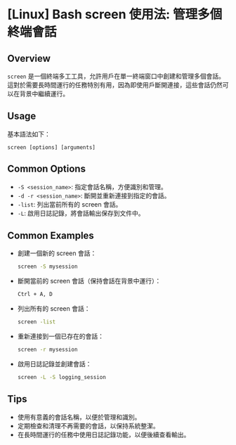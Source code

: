 # [Linux] Bash screen 使用法: 管理多個終端會話

## Overview
`screen` 是一個終端多工工具，允許用戶在單一終端窗口中創建和管理多個會話。這對於需要長時間運行的任務特別有用，因為即使用戶斷開連接，這些會話仍然可以在背景中繼續運行。

## Usage
基本語法如下：
```
screen [options] [arguments]
```

## Common Options
- `-S <session_name>`: 指定會話名稱，方便識別和管理。
- `-d -r <session_name>`: 斷開並重新連接到指定的會話。
- `-list`: 列出當前所有的 screen 會話。
- `-L`: 啟用日誌記錄，將會話輸出保存到文件中。

## Common Examples
- 創建一個新的 screen 會話：
  ```bash
  screen -S mysession
  ```

- 斷開當前的 screen 會話（保持會話在背景中運行）：
  ```bash
  Ctrl + A, D
  ```

- 列出所有的 screen 會話：
  ```bash
  screen -list
  ```

- 重新連接到一個已存在的會話：
  ```bash
  screen -r mysession
  ```

- 啟用日誌記錄並創建會話：
  ```bash
  screen -L -S logging_session
  ```

## Tips
- 使用有意義的會話名稱，以便於管理和識別。
- 定期檢查和清理不再需要的會話，以保持系統整潔。
- 在長時間運行的任務中使用日誌記錄功能，以便後續查看輸出。